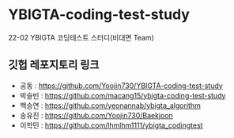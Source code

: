 # YBIGTA-coding-test-study
22-02 YBIGTA 코딩테스트 스터디(비대면 Team)

## 깃헙 레포지토리 링크
- 공동 : https://github.com/Yoojin730/YBIGTA-coding-test-study
- 박슬빈 : https://github.com/macang15/ybigta-coding-test-study
- 백승연 : https://github.com/yeonannab/ybigta_algorithm
- 송유진 : https://github.com/Yoojin730/Baekjoon
- 이학민 : https://github.com/lhmlhm1111/ybigta_codingtest
